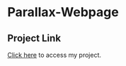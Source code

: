 # Parallax-Webpage


## Project Link

<a href="https://asknksk.github.io/Parallax-Website/" target="_blank">Click here</a> to access my project.
